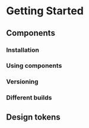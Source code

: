 # Getting Started

## Components

### Installation

### Using components

### Versioning

### Different builds

## Design tokens

